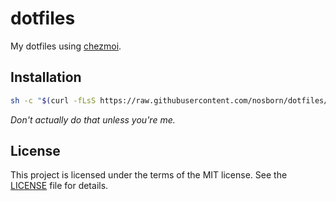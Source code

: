 # dotfiles

My dotfiles using [chezmoi](https://www.chezmoi.io).

## Installation

```sh
sh -c "$(curl -fLsS https://raw.githubusercontent.com/nosborn/dotfiles/master/install.sh)"
```

_Don't actually do that unless you're me._

## License

This project is licensed under the terms of the MIT license.
See the [LICENSE](LICENSE) file for details.
